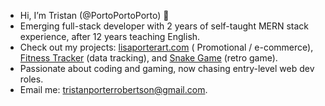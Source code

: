 -  Hi, I’m Tristan (@PortoPortoPorto) 👋
-  Emerging full-stack developer with 2 years of self-taught MERN stack experience, after 12 years teaching English.
-  Check out my projects: [lisaporterart.com](https://lisaporterart.com) ( Promotional / e-commerce), [Fitness Tracker](https://github.com/PortoPortoPorto/Fitness-app) (data tracking), and [Snake Game](https://github.com/PortoPortoPorto/snake2) (retro game).
-  Passionate about coding and gaming, now chasing entry-level web dev roles.
-  Email me: tristanporterrobertson@gmail.com.

<!---
PortoPortoPorto/PortoPortoPorto is a ✨ special ✨ repository because its `README.md` (this file) appears on your GitHub profile.
You can click the Preview link to take a look at your changes.
--->
